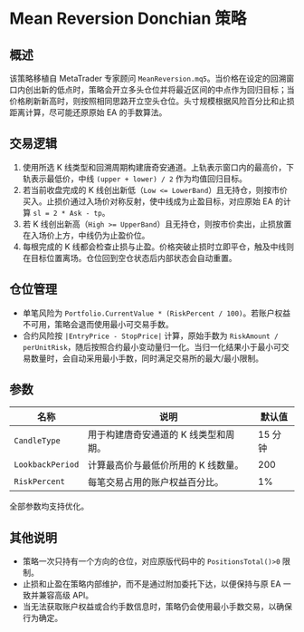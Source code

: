 # Mean Reversion Donchian 策略

## 概述
该策略移植自 MetaTrader 专家顾问 `MeanReversion.mq5`。当价格在设定的回溯窗口内创出新的低点时，策略会开立多头仓位并将最近区间的中点作为回归目标；当价格刷新新高时，则按照相同思路开立空头仓位。头寸规模根据风险百分比和止损距离计算，尽可能还原原始 EA 的手数算法。

## 交易逻辑
1. 使用所选 K 线类型和回溯周期构建唐奇安通道。上轨表示窗口内的最高价，下轨表示最低价，中线 `(upper + lower) / 2` 作为均值回归目标。
2. 若当前收盘完成的 K 线创出新低（`Low <= LowerBand`）且无持仓，则按市价买入。止损价通过入场价对称反射，使中线成为止盈目标，对应原始 EA 的计算 `sl = 2 * Ask - tp`。
3. 若 K 线创出新高（`High >= UpperBand`）且无持仓，则按市价卖出，止损放置在入场价上方，中线仍为止盈价位。
4. 每根完成的 K 线都会检查止损与止盈。价格突破止损时立即平仓，触及中线则在目标位置离场。仓位回到空仓状态后内部状态会自动重置。

## 仓位管理
* 单笔风险为 `Portfolio.CurrentValue * (RiskPercent / 100)`。若账户权益不可用，策略会退而使用最小可交易手数。
* 合约风险按 `|EntryPrice - StopPrice|` 计算，原始手数为 `RiskAmount / perUnitRisk`，随后按照合约最小变动量归一化。当归一化结果小于最小可交易数量时，会自动采用最小手数，同时满足交易所的最大/最小限制。

## 参数
| 名称 | 说明 | 默认值 |
| --- | --- | --- |
| `CandleType` | 用于构建唐奇安通道的 K 线类型和周期。 | 15 分钟 |
| `LookbackPeriod` | 计算最高价与最低价所用的 K 线数量。 | 200 |
| `RiskPercent` | 每笔交易占用的账户权益百分比。 | 1% |

全部参数均支持优化。

## 其他说明
* 策略一次只持有一个方向的仓位，对应原版代码中的 `PositionsTotal()>0` 限制。
* 止损和止盈在策略内部维护，而不是通过附加委托下达，以便保持与原 EA 一致并兼容高级 API。
* 当无法获取账户权益或合约手数信息时，策略仍会使用最小手数交易，以确保行为确定。
